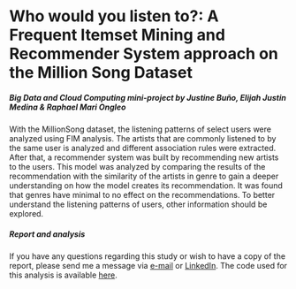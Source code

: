 # Who would you listen to?: A Frequent Itemset Mining and Recommender System approach on the Million Song Dataset
##### Big Data and Cloud Computing mini-project by Justine Bu&ntilde;o, Elijah Justin Medina & Raphael Mari Ongleo

With the MillionSong dataset, the listening patterns of select users were analyzed using FIM analysis. The artists that are commonly listened to by the same user is analyzed and different association rules were extracted. After that, a recommender system was built by recommending new artists to the users. This model was analyzed by comparing the results of the recommendation with the similarity of the artists in genre to gain a deeper understanding on how the model creates its recommendation. It was found that genres have minimal to no effect on the recommendations. To better understand the listening patterns of users, other information should be explored.

##### Report and analysis

If you have any questions regarding this study or wish to have a copy of the report, please send me a message via <a href="mailto:elijahjustinmedina@gmail.com">e-mail</a> or <a href="https://www.linkedin.com/in/elijah-justin-medina/">LinkedIn</a>. The code used for this analysis is available <a href="https://github.com/ejmmedina/artist-genre-fim-rs/blob/master/artist-genre-fim-rs-bdcc.md">here</a>.

